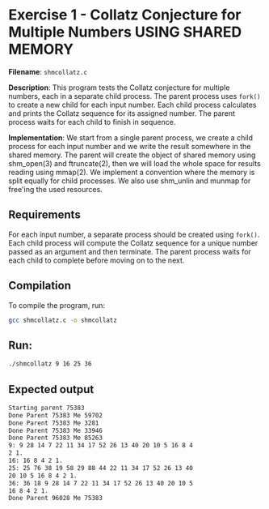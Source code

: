 # Exercise 1 - Collatz Conjecture for Multiple Numbers USING SHARED MEMORY

**Filename**: `shmcollatz.c`

**Description**: This program tests the Collatz conjecture for multiple numbers, each in a separate child process. The parent process uses `fork()` to create a new child for each input number. Each child process calculates and prints the Collatz sequence for its assigned number. The parent process waits for each child to finish in sequence.

**Implementation**: We start from a single parent process, we create a child process for each input number and we write the result somewhere in the shared memory. The parent will create the object of shared memory using shm_open(3) and ftruncate(2), then we will load the whole space for results reading using mmap(2).
We implement a convention where the memory is split equally for child processes. We also use shm_unlin and munmap for free'ing the used resources.

## Requirements
For each input number, a separate process should be created using `fork()`. Each child process will compute the Collatz sequence for a unique number passed as an argument and then terminate. The parent process waits for each child to complete before moving on to the next.

## Compilation
To compile the program, run:
```bash
gcc shmcollatz.c -o shmcollatz
```
## Run:
```bash
./shmcollatz 9 16 25 36
```
## Expected output
```bash
Starting parent 75383
Done Parent 75383 Me 59702
Done Parent 75383 Me 3281
Done Parent 75383 Me 33946
Done Parent 75383 Me 85263
9: 9 28 14 7 22 11 34 17 52 26 13 40 20 10 5 16 8 4
2 1.
16: 16 8 4 2 1.
25: 25 76 38 19 58 29 88 44 22 11 34 17 52 26 13 40
20 10 5 16 8 4 2 1.
36: 36 18 9 28 14 7 22 11 34 17 52 26 13 40 20 10 5
16 8 4 2 1.
Done Parent 96028 Me 75383
```
